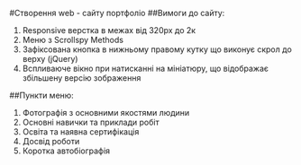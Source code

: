 #Створення web - сайту портфоліо
##Вимоги до сайту:
1. Responsive верстка в межах від 320px до 2к
2. Меню з Scrollspy Methods
3. Зафіксована кнопка в нижньому правому кутку що виконує скрол до верху (jQuery)
4. Вспливаюче вікно при натисканні на мініатюру, що відображає збільшену версію зображення

##Пункти меню:
1. Фотографія з основними якостями людини
2. Основні навички та приклади робіт
3. Освіта та наявна сертифікація
4. Досвід роботи
5. Коротка автобіографія
